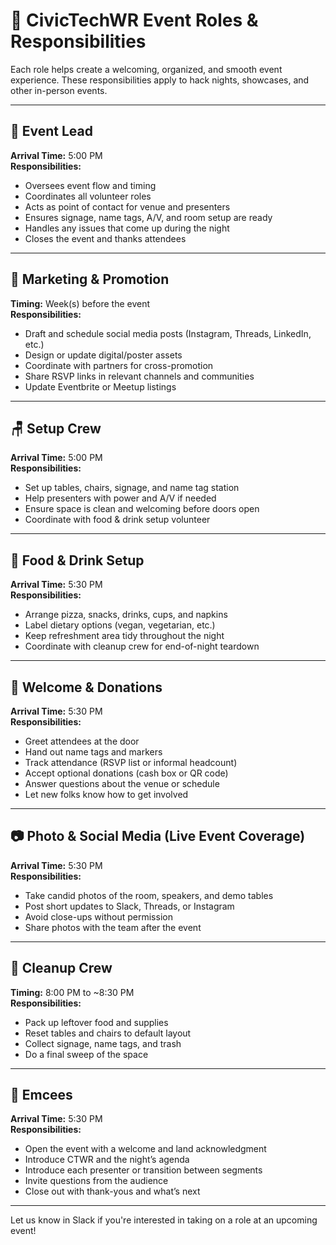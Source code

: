 # 🧾 CivicTechWR Event Roles & Responsibilities

Each role helps create a welcoming, organized, and smooth event experience. These responsibilities apply to hack nights, showcases, and other in-person events.

---

## 🎯 Event Lead
**Arrival Time:** 5:00 PM  
**Responsibilities:**
- Oversees event flow and timing
- Coordinates all volunteer roles
- Acts as point of contact for venue and presenters
- Ensures signage, name tags, A/V, and room setup are ready
- Handles any issues that come up during the night
- Closes the event and thanks attendees

---

## 📣 Marketing & Promotion
**Timing:** Week(s) before the event  
**Responsibilities:**
- Draft and schedule social media posts (Instagram, Threads, LinkedIn, etc.)
- Design or update digital/poster assets
- Coordinate with partners for cross-promotion
- Share RSVP links in relevant channels and communities
- Update Eventbrite or Meetup listings

---

## 🪑 Setup Crew
**Arrival Time:** 5:00 PM  
**Responsibilities:**
- Set up tables, chairs, signage, and name tag station
- Help presenters with power and A/V if needed
- Ensure space is clean and welcoming before doors open
- Coordinate with food & drink setup volunteer

---

## 🥤 Food & Drink Setup
**Arrival Time:** 5:30 PM  
**Responsibilities:**
- Arrange pizza, snacks, drinks, cups, and napkins
- Label dietary options (vegan, vegetarian, etc.)
- Keep refreshment area tidy throughout the night
- Coordinate with cleanup crew for end-of-night teardown

---

## 🪪 Welcome & Donations
**Arrival Time:** 5:30 PM  
**Responsibilities:**
- Greet attendees at the door
- Hand out name tags and markers
- Track attendance (RSVP list or informal headcount)
- Accept optional donations (cash box or QR code)
- Answer questions about the venue or schedule
- Let new folks know how to get involved

---

## 📷 Photo & Social Media (Live Event Coverage)
**Arrival Time:** 5:30 PM  
**Responsibilities:**
- Take candid photos of the room, speakers, and demo tables
- Post short updates to Slack, Threads, or Instagram
- Avoid close-ups without permission
- Share photos with the team after the event

---

## 🧹 Cleanup Crew
**Timing:** 8:00 PM to ~8:30 PM  
**Responsibilities:**
- Pack up leftover food and supplies
- Reset tables and chairs to default layout
- Collect signage, name tags, and trash
- Do a final sweep of the space

---

## 🎤 Emcees
**Arrival Time:** 5:30 PM  
**Responsibilities:**
- Open the event with a welcome and land acknowledgment
- Introduce CTWR and the night’s agenda
- Introduce each presenter or transition between segments
- Invite questions from the audience
- Close out with thank-yous and what’s next

---

Let us know in Slack if you're interested in taking on a role at an upcoming event!